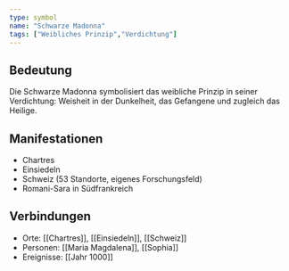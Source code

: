 ```yaml
---
type: symbol
name: "Schwarze Madonna"
tags: ["Weibliches Prinzip","Verdichtung"]
---
```

## Bedeutung
Die Schwarze Madonna symbolisiert das weibliche Prinzip in seiner Verdichtung: Weisheit in der Dunkelheit, das Gefangene und zugleich das Heilige.

## Manifestationen
- Chartres
- Einsiedeln
- Schweiz (53 Standorte, eigenes Forschungsfeld)
- Romani-Sara in Südfrankreich

## Verbindungen
- Orte: [[Chartres]], [[Einsiedeln]], [[Schweiz]]
- Personen: [[Maria Magdalena]], [[Sophia]]
- Ereignisse: [[Jahr 1000]]
